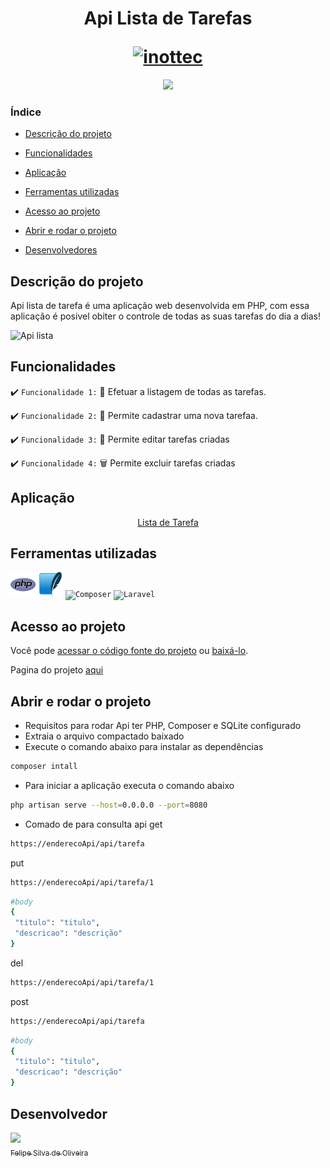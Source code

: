 <h1 align="center">
  <p align="center">Api Lista de Tarefas</p>
  <a href="https://inottec.com.br/felipe/"><img src="https://user-images.githubusercontent.com/63815922/232280305-997dbecf-cf4d-499f-a2c6-a6f5e4448c49.png?text=Lista de Tarefa#vitrinedev" alt="inottec"></a>
</h1>

<p align="center">
<img src="http://img.shields.io/static/v1?label=STATUS&message=EM%20DESENVOLVIMENTO&color=GREEN&style=for-the-badge"/>
</p>

### Índice

- [Descrição do projeto](#descrição-do-projeto)

- [Funcionalidades](#funcionalidades)

- [Aplicação](#aplicação)

- [Ferramentas utilizadas](#ferramentas-utilizadas)

- [Acesso ao projeto](#acesso-ao-projeto)

- [Abrir e rodar o projeto](#abrir-e-rodar-o-projeto)

- [Desenvolvedores](#desenvolvedores)

## Descrição do projeto 

<p align="justify">

Api lista de tarefa é uma aplicação web desenvolvida em PHP, com essa aplicação é posivel obiter o controle de todas as suas tarefas do dia a dias!
  
![Api lista](https://user-images.githubusercontent.com/63815922/232362340-28c70aec-57c7-4079-ba2b-9d95bebb8d1d.jpg)

</p>

## Funcionalidades

:heavy_check_mark: `Funcionalidade 1:` 📆 Efetuar a listagem de todas as tarefas.

:heavy_check_mark: `Funcionalidade 2:` 📑 Permite cadastrar uma nova tarefaa.

:heavy_check_mark: `Funcionalidade 3:` 📝 Permite editar tarefas criadas

:heavy_check_mark: `Funcionalidade 4:` 🗑️ Permite excluir tarefas criadas

## Aplicação

<div align="center">
  
[Lista de Tarefa](https://user-images.githubusercontent.com/63815922/232363721-d4c4348f-802e-4602-aa1f-f8a9d3ab2770.mp4)
  
</div>





###

## Ferramentas utilizadas
<code><img width="40px" src="https://raw.githubusercontent.com/devicons/devicon/master/icons/php/php-original.svg" title = "PHP"/></code>
<code><img width="40px" src="https://raw.githubusercontent.com/devicons/devicon/master/icons/sqlite/sqlite-original.svg" title = "SQLite"/></code>
<code><img width="40px"
 src="https://getcomposer.org/img/logo-composer-transparent.png" title = "Composer"/></code>
<code><img width="40px"
 src="https://upload.wikimedia.org/wikipedia/commons/9/9a/Laravel.svg" title = "Laravel"/></code>
###

## Acesso ao projeto


Você pode [acessar o código fonte do projeto](https://github.com/Felipe-S-O/api-listaDeTarefas) ou [baixá-lo](https://github.com/Felipe-S-O/api-listaDeTarefas/archive/refs/heads/main.zip).

Pagina do projeto [aqui](https://api-lista-tarefa.herokuapp.com/api/tarefa)

## Abrir e rodar o projeto

- Requisitos para rodar Api ter PHP, Composer e SQLite configurado
- Extraia o arquivo compactado baixado
- Execute o comando abaixo para instalar as dependências
```bash
composer intall
```
- Para iniciar a aplicação executa o comando abaixo
```bash
php artisan serve --host=0.0.0.0 --port=8080
```
- Comado de para consulta api
get
```bash
https://enderecoApi/api/tarefa
```
put
```bash
https://enderecoApi/api/tarefa/1
```
```bash
#body
{
 "titulo": "titulo",
 "descricao": "descrição"
}
```
del
```bash
https://enderecoApi/api/tarefa/1
```
post
```bash
https://enderecoApi/api/tarefa
```
```bash
#body
{
 "titulo": "titulo",
 "descricao": "descrição"
}
```

## Desenvolvedor

[<img src="https://avatars.githubusercontent.com/u/63815922?v=4" width=115><br><sub>Felipe Silva de Oliveira</sub>](https://github.com/Felipe-S-O) 

